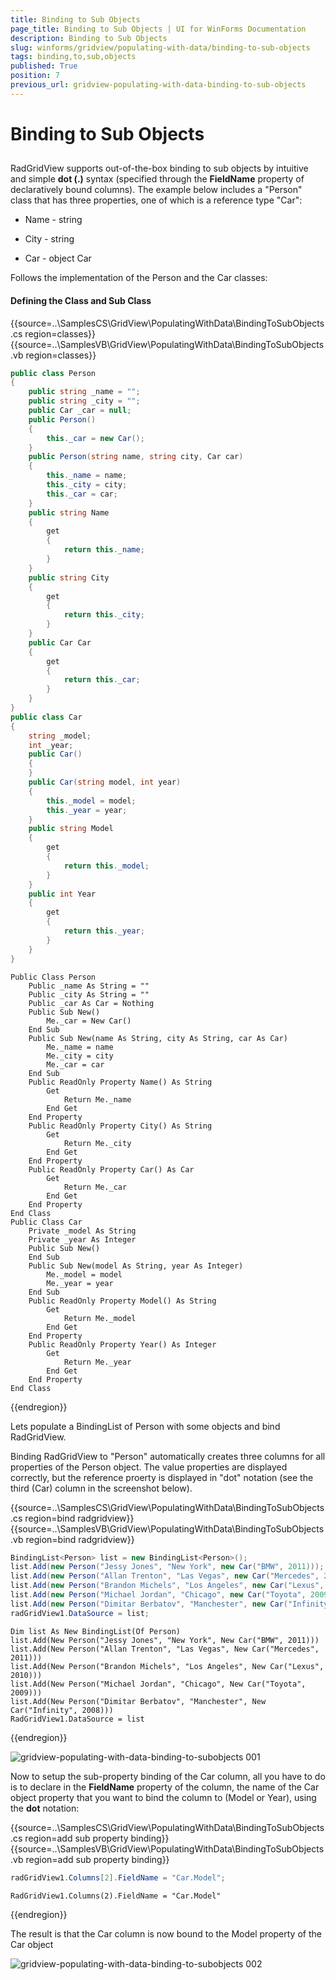 ```yaml
---
title: Binding to Sub Objects
page_title: Binding to Sub Objects | UI for WinForms Documentation
description: Binding to Sub Objects
slug: winforms/gridview/populating-with-data/binding-to-sub-objects
tags: binding,to,sub,objects
published: True
position: 7
previous_url: gridview-populating-with-data-binding-to-sub-objects
---
```


# Binding to Sub Objects



## 

RadGridView supports out-of-the-box binding to sub objects by intuitive and simple __dot (.)__ syntax (specified through the __FieldName__ property of declaratively bound columns). The example below includes a "Person" class that has three properties, one of which is a reference type "Car":
        

* Name - string

* City - string

* Car - object Car

Follows the implementation of the Person and the Car classes:

#### Defining the Class and Sub Class

{{source=..\SamplesCS\GridView\PopulatingWithData\BindingToSubObjects.cs region=classes}} 
{{source=..\SamplesVB\GridView\PopulatingWithData\BindingToSubObjects.vb region=classes}} 

````C#
public class Person
{
    public string _name = "";
    public string _city = "";
    public Car _car = null;
    public Person()
    {
        this._car = new Car();
    }
    public Person(string name, string city, Car car)
    {
        this._name = name;
        this._city = city;
        this._car = car;
    }
    public string Name
    {
        get
        {
            return this._name;
        }
    }
    public string City
    {
        get
        {
            return this._city;
        }
    }
    public Car Car
    {
        get
        {
            return this._car;
        }
    }
}
public class Car
{
    string _model;
    int _year;
    public Car()
    {
    }
    public Car(string model, int year)
    {
        this._model = model;
        this._year = year;
    }
    public string Model
    {
        get
        {
            return this._model;
        }
    }
    public int Year
    {
        get
        {
            return this._year;
        }
    }
}

````
````VB.NET
Public Class Person
    Public _name As String = ""
    Public _city As String = ""
    Public _car As Car = Nothing
    Public Sub New()
        Me._car = New Car()
    End Sub
    Public Sub New(name As String, city As String, car As Car)
        Me._name = name
        Me._city = city
        Me._car = car
    End Sub
    Public ReadOnly Property Name() As String
        Get
            Return Me._name
        End Get
    End Property
    Public ReadOnly Property City() As String
        Get
            Return Me._city
        End Get
    End Property
    Public ReadOnly Property Car() As Car
        Get
            Return Me._car
        End Get
    End Property
End Class
Public Class Car
    Private _model As String
    Private _year As Integer
    Public Sub New()
    End Sub
    Public Sub New(model As String, year As Integer)
        Me._model = model
        Me._year = year
    End Sub
    Public ReadOnly Property Model() As String
        Get
            Return Me._model
        End Get
    End Property
    Public ReadOnly Property Year() As Integer
        Get
            Return Me._year
        End Get
    End Property
End Class

````

{{endregion}} 




Lets populate a BindingList of Person with some objects and bind RadGridView.
        

Binding RadGridView to "Person" automatically creates three columns for all properties of the Person object. The value properties are displayed correctly, but the reference proerty is displayed in "dot" notation (see the third (Car) column in the screenshot below).

{{source=..\SamplesCS\GridView\PopulatingWithData\BindingToSubObjects.cs region=bind radgridview}} 
{{source=..\SamplesVB\GridView\PopulatingWithData\BindingToSubObjects.vb region=bind radgridview}} 

````C#
BindingList<Person> list = new BindingList<Person>();
list.Add(new Person("Jessy Jones", "New York", new Car("BMW", 2011)));
list.Add(new Person("Allan Trenton", "Las Vegas", new Car("Mercedes", 2011)));
list.Add(new Person("Brandon Michels", "Los Angeles", new Car("Lexus", 2010)));
list.Add(new Person("Michael Jordan", "Chicago", new Car("Toyota", 2009)));
list.Add(new Person("Dimitar Berbatov", "Manchester", new Car("Infinity", 2008)));
radGridView1.DataSource = list;

````
````VB.NET
Dim list As New BindingList(Of Person)
list.Add(New Person("Jessy Jones", "New York", New Car("BMW", 2011)))
list.Add(New Person("Allan Trenton", "Las Vegas", New Car("Mercedes", 2011)))
list.Add(New Person("Brandon Michels", "Los Angeles", New Car("Lexus", 2010)))
list.Add(New Person("Michael Jordan", "Chicago", New Car("Toyota", 2009)))
list.Add(New Person("Dimitar Berbatov", "Manchester", New Car("Infinity", 2008)))
RadGridView1.DataSource = list

````

{{endregion}} 

![gridview-populating-with-data-binding-to-subobjects 001](images/gridview-populating-with-data-binding-to-subobjects001.png)

Now to setup the sub-property binding of the Car column, all you have to do is to declare in the __FieldName__ property of the column, the name of the Car object property that you want to bind the column to (Model or Year), using the __dot__ notation:

{{source=..\SamplesCS\GridView\PopulatingWithData\BindingToSubObjects.cs region=add sub property binding}} 
{{source=..\SamplesVB\GridView\PopulatingWithData\BindingToSubObjects.vb region=add sub property binding}} 

````C#
radGridView1.Columns[2].FieldName = "Car.Model";

````
````VB.NET
RadGridView1.Columns(2).FieldName = "Car.Model"

````

{{endregion}} 

The result is that the Car column is now bound to the Model property of the Car object

![gridview-populating-with-data-binding-to-subobjects 002](images/gridview-populating-with-data-binding-to-subobjects002.png)
